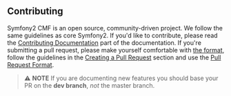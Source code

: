 Contributing
------------

Symfony2 CMF is an open source, community-driven project. We follow the same
guidelines as core Symfony2. If you'd like to contribute, please read the
[Contributing Documentation][1] part of the documentation. If you're submitting a pull
request, please make yourself comfortable with [the format][2], follow the
guidelines in the [Creating a Pull Request][3] section and use the [Pull Request
Format][4].

> :warning: **NOTE**
> If you are documenting new features you should base your PR on the
> **dev branch**, *not* the master branch.

 [1]: https://symfony.com/doc/current/contributing/documentation/index.html
 [2]: https://symfony.com/doc/current/contributing/documentation/format.html
 [3]: https://symfony.com/doc/current/contributing/documentation/overview.html#creating-a-pull-request
 [4]: https://symfony.com/doc/current/contributing/documentation/overview.html#pull-request-format
